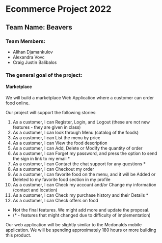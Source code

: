 # Ecommerce Project 2022

## Team Name: Beavers

### Team Members:
- Alihan Djamankulov
- Alexandra Vovc
- Craig Justin Balibalos

### The general goal of the project:
#### Marketplace
We will build a marketplace Web Application where a customer can order food online.

Our project will support the following stories:
1. As a customer, I can Register, Login, and Logout (these are not new features - they are given in class)
1. As a customer, I can look through Menu (catalog of the foods)
1. As a customer, I can List the menu by price
1. As a customer, I can View the food description
1. As a customer, I can Add, Delete or Modify the quantity of order
1. As a customer, I can Forget my password, and press the option to send the sign in link to my email *
1. As a customer, I can Contact the chat support for any questions *
1. As a customer, I can Checkout my order
1. As a customer, I can favorite food on the menu, and it will be Added or Deleted to my favorite food section in my profile
1. As a customer, I can Check my account and/or Change my information (contact and location)
1. As a customer, I can Check my purchase history and their Details *
1. As a customer, I can Check offers on food
- Not the final features. We might add more and update the proposal.
- (* - features that might changed due to difficulty of implementation)

Our web application will be slightly similar to the Mcdonalds mobile application. 
We will be spending approximately 180 hours or more building this product.
